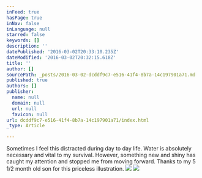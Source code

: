 ```yaml
---
inFeed: true
hasPage: true
inNav: false
inLanguage: null
starred: false
keywords: []
description: ''
datePublished: '2016-03-02T20:33:10.235Z'
dateModified: '2016-03-02T20:32:15.618Z'
title: ''
author: []
sourcePath: _posts/2016-03-02-dcddf9c7-e516-41f4-8b7a-14c197901a71.md
published: true
authors: []
publisher:
  name: null
  domain: null
  url: null
  favicon: null
url: dcddf9c7-e516-41f4-8b7a-14c197901a71/index.html
_type: Article

---
```

Sometimes I feel this distracted during day to day life.  Water is absolutely necessary and vital to my survival.  However, something new and shiny has caught my attention and stopped me from moving forward.  Thanks to my 5 1/2 month old son for this priceless illustration.
![](https://the-grid-user-content.s3-us-west-2.amazonaws.com/1e590715-4f7d-404b-8ec8-b3690a59018b.jpg)
![](https://the-grid-user-content.s3-us-west-2.amazonaws.com/33869b7e-4633-4302-804e-281e15bf5718.jpg)